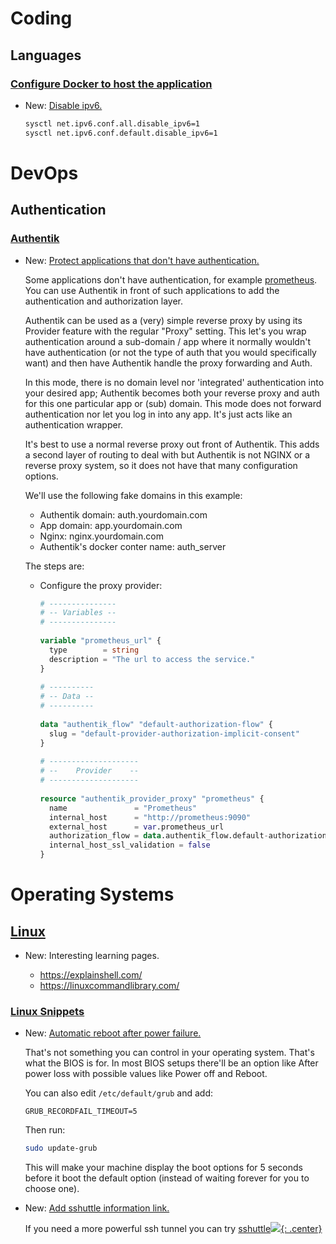 # Coding

## Languages

### [Configure Docker to host the application](docker.md)

* New: [Disable ipv6.](docker.md#disable-ipv6)

    ```bash
    sysctl net.ipv6.conf.all.disable_ipv6=1
    sysctl net.ipv6.conf.default.disable_ipv6=1
    ```

# DevOps

## Authentication

### [Authentik](authentik.md)

* New: [Protect applications that don't have authentication.](authentik.md#protect-applications-that-don't-have-authentication)

    Some applications don't have authentication, for example [prometheus](prometheus.md). You can use Authentik in front of such applications to add the authentication and authorization layer.
    
    Authentik can be used as a (very) simple reverse proxy by using its Provider feature with the regular "Proxy" setting. This let's you wrap authentication around a sub-domain / app where it normally wouldn't have authentication (or not the type of auth that you would specifically want) and then have Authentik handle the proxy forwarding and Auth.
    
    In this mode, there is no domain level nor 'integrated' authentication into your desired app; Authentik becomes both your reverse proxy and auth for this one particular app or (sub) domain. This mode does not forward authentication nor let you log in into any app. It's just acts like an authentication wrapper.
    
    It's best to use a normal reverse proxy out front of Authentik. This adds a second layer of routing to deal with but Authentik is not NGINX or a reverse proxy system, so it does not have that many configuration options.
    
    We'll use the following fake domains in this example:
    
    - Authentik domain: auth.yourdomain.com
    - App domain: app.yourdomain.com
    - Nginx: nginx.yourdomain.com
    - Authentik's docker conter name: auth_server
    
    The steps are:
    
    - Configure the proxy provider:
    
      ```terraform
      # ---------------
      # -- Variables --
      # ---------------
    
      variable "prometheus_url" {
        type        = string
        description = "The url to access the service."
      }
    
      # ----------
      # -- Data --
      # ----------
    
      data "authentik_flow" "default-authorization-flow" {
        slug = "default-provider-authorization-implicit-consent"
      }
    
      # --------------------
      # --    Provider    --
      # --------------------
    
      resource "authentik_provider_proxy" "prometheus" {
        name               = "Prometheus"
        internal_host      = "http://prometheus:9090"
        external_host      = var.prometheus_url
        authorization_flow = data.authentik_flow.default-authorization-flow.id
        internal_host_ssl_validation = false
      }
      ```

# Operating Systems

## [Linux](linux.md)

* New: Interesting learning pages.

    - https://explainshell.com/
    - https://linuxcommandlibrary.com/

### [Linux Snippets](linux_snippets.md)

* New: [Automatic reboot after power failure.](linux_snippets.md#automatic-reboot-after-power-failure)

    That's not something you can control in your operating system. That's what the BIOS is for. In most BIOS setups there'll be an option like After power loss with possible values like Power off and Reboot.
    
    You can also edit `/etc/default/grub` and add:
    
    ```
    GRUB_RECORDFAIL_TIMEOUT=5
    ```
    
    Then run:
    
    ```bash
    sudo update-grub
    ```
    
    This will make your machine display the boot options for 5 seconds before it boot the default option (instead of waiting forever for you to choose one).

* New: [Add sshuttle information link.](linux_snippets.md#ssh-tunnel)

    If you need a more powerful ssh tunnel you can try [sshuttle](https://sshuttle.readthedocs.io/en/stable/overview.html)[![](not-by-ai.svg){: .center}](https://notbyai.fyi)
